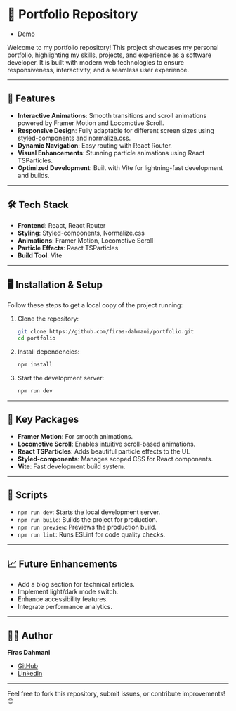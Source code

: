
# 🌟 Portfolio Repository

- [Demo](https://portfolio-firasv2.netlify.app)

Welcome to my portfolio repository! This project showcases my personal portfolio, highlighting my skills, projects, and experience as a software developer. It is built with modern web technologies to ensure responsiveness, interactivity, and a seamless user experience.

---

## 🚀 Features

- **Interactive Animations**: Smooth transitions and scroll animations powered by Framer Motion and Locomotive Scroll.
- **Responsive Design**: Fully adaptable for different screen sizes using styled-components and normalize.css.
- **Dynamic Navigation**: Easy routing with React Router.
- **Visual Enhancements**: Stunning particle animations using React TSParticles.
- **Optimized Development**: Built with Vite for lightning-fast development and builds.

---

## 🛠️ Tech Stack

- **Frontend**: React, React Router
- **Styling**: Styled-components, Normalize.css
- **Animations**: Framer Motion, Locomotive Scroll
- **Particle Effects**: React TSParticles
- **Build Tool**: Vite

---

## 🖥️ Installation & Setup

Follow these steps to get a local copy of the project running:

1. Clone the repository:

   ```bash
   git clone https://github.com/firas-dahmani/portfolio.git
   cd portfolio

2. Install dependencies:

    ```bash
    npm install

3. Start the development server:

    ```bash
    npm run dev

---

## 🎨 Key Packages

- **Framer Motion**: For smooth animations.
- **Locomotive Scroll**: Enables intuitive scroll-based animations.
- **React TSParticles**: Adds beautiful particle effects to the UI.
- **Styled-components**: Manages scoped CSS for React components.
- **Vite**: Fast development build system.

---

## 📜 Scripts

- `npm run dev`: Starts the local development server.
- `npm run build`: Builds the project for production.
- `npm run preview`: Previews the production build.
- `npm run lint`: Runs ESLint for code quality checks.

---

## 📈 Future Enhancements

- Add a blog section for technical articles.
- Implement light/dark mode switch.
- Enhance accessibility features.
- Integrate performance analytics.

---

## 👨‍💻 Author

**Firas Dahmani**

- [GitHub](https://github.com/firas-dahmani)
- [LinkedIn](https://www.linkedin.com/in/firas-dahmani/)

---

Feel free to fork this repository, submit issues, or contribute improvements! 😊


